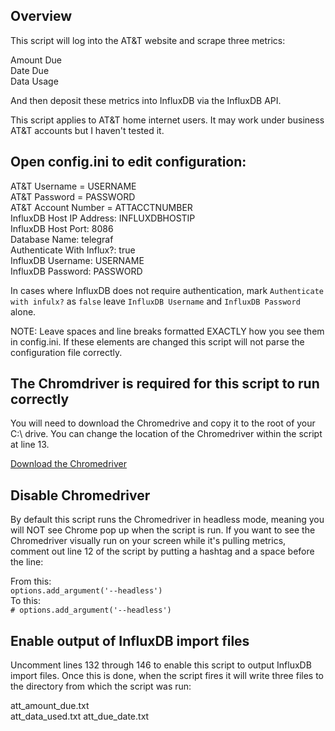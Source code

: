 ## Overview

This script will log into the AT&T website and scrape three metrics:  

Amount Due  
Date Due  
Data Usage 

And then deposit these metrics into InfluxDB via the InfluxDB API.

This script applies to AT&T home internet users. It may work under business AT&T accounts but I haven't tested it.

## Open config.ini to edit configuration:

AT&T Username = USERNAME  
AT&T Password = PASSWORD  
AT&T Account Number = ATTACCTNUMBER  
InfluxDB Host IP Address: INFLUXDBHOSTIP  
InfluxDB Host Port: 8086  
Database Name: telegraf  
Authenticate With Influx?: true  
InfluxDB Username: USERNAME  
InfluxDB Password: PASSWORD  

In cases where InfluxDB does not require authentication, mark `Authenticate with infulx?` as `false` leave `InfluxDB Username` and `InfluxDB Password` alone.

NOTE: Leave spaces and line breaks formatted EXACTLY how you see them in config.ini. If these elements are changed this script will not parse the configuration file correctly.

## The Chromdriver is required for this script to run correctly

You will need to download the Chromedrive and copy it to the root of your C:\ drive. You can change the location of the Chromedriver within the script at line 13.

[Download the Chromedriver](https://chromedriver.chromium.org/downloads)

## Disable Chromedriver

By default this script runs the Chromedriver in headless mode, meaning you will NOT see Chrome pop up when the script is run. If you want to see the Chromedriver visually run on your screen while it's pulling metrics, comment out line 12 of the script by putting a hashtag and a space before the line:

From this:  
`options.add_argument('--headless')`  
To this:  
`# options.add_argument('--headless')`  


## Enable output of InfluxDB import files

Uncomment lines 132 through 146 to enable this script to output InfluxDB import files. Once this is done, when the script fires it will write three files to the directory from which the script was run:

att_amount_due.txt  
att_data_used.txt
att_due_date.txt


